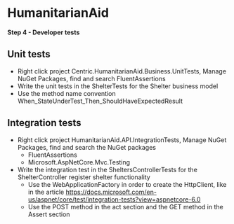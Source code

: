 # HumanitarianAid

**Step 4 - Developer tests**

## Unit tests
* Right click project Centric.HumanitarianAid.Business.UnitTests, Manage NuGet Packages, find and search FluentAssertions
* Write the unit tests in the ShelterTests for the Shelter business model
* Use the method name convention When_StateUnderTest_Then_ShouldHaveExpectedResult

## Integration tests
* Right click project HumanitarianAid.API.IntegrationTests, Manage NuGet Packages, find and search the NuGet packages
  * FluentAssertions
  * Microsoft.AspNetCore.Mvc.Testing
* Write the integration test in the SheltersControllerTests for the ShelterController register shelter functionality
  * Use the WebApplicationFactory in order to create the HttpClient, like in the article https://docs.microsoft.com/en-us/aspnet/core/test/integration-tests?view=aspnetcore-6.0
  * Use the POST method in the act section and the GET method in the Assert section 
